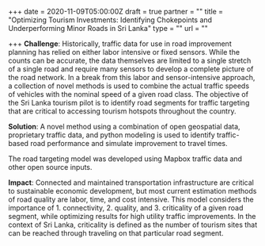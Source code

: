 +++
date = 2020-11-09T05:00:00Z
draft = true
partner = ""
title = "Optimizing Tourism Investments: Identifying Chokepoints and Underperforming Minor Roads in Sri Lanka"
type = ""
url = ""

+++
**Challenge**: Historically, traffic data for use in road improvement planning has relied on either labor intensive or fixed sensors. While the counts can be accurate, the data themselves are limited to a single stretch of a single road and require many sensors to develop a complete picture of the road network. In a break from this labor and sensor-intensive approach, a collection of novel methods is used to combine the actual traffic speeds of vehicles with the nominal speed of a given road class. The objective of the Sri Lanka tourism pilot is to identify road segments for traffic targeting that are critical to accessing tourism hotspots throughout the country.

**Solution**: A novel method using a combination of open geospatial data, proprietary traffic data, and python modeling is used to identify traffic-based road performance and simulate improvement to travel times. 

The road targeting model was developed using Mapbox traffic data and other open source inputs.

**Impact**: Connected and maintained transportation infrastructure are critical to sustainable economic development, but most current estimation methods of road quality are labor, time, and cost intensive. This model considers the importance of 1. connectivity, 2. quality, and 3. criticality of a given road segment, while optimizing results for high utility traffic improvements. In the context of Sri Lanka, criticality is defined as the number of tourism sites that can be reached through traveling on that particular road segment.